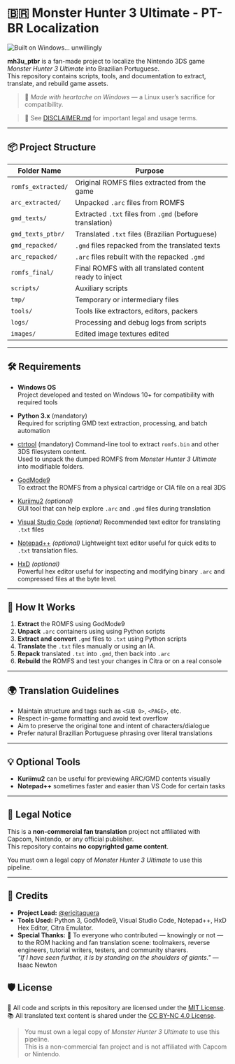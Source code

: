 # 🇧🇷 Monster Hunter 3 Ultimate - PT-BR Localization

![Built on Windows... unwillingly](https://img.shields.io/badge/Built%20on-Windows%20%F0%9F%98%B5-blue)

**mh3u_ptbr** is a fan-made project to localize the Nintendo 3DS game *Monster Hunter 3 Ultimate* into Brazilian Portuguese.  
This repository contains scripts, tools, and documentation to extract, translate, and rebuild game assets.

> 🖤 *Made with heartache on Windows* — a Linux user’s sacrifice for compatibility.

> 📄 See [DISCLAIMER.md](DISCLAIMER.md) for important legal and usage terms.

---

## 📦 Project Structure

| Folder Name          | Purpose                                                       |
|----------------------|---------------------------------------------------------------|
| `romfs_extracted/`   | Original ROMFS files extracted from the game                  |
| `arc_extracted/`     | Unpacked `.arc` files from ROMFS                              |
| `gmd_texts/`         | Extracted `.txt` files from `.gmd` (before translation)       |
| `gmd_texts_ptbr/`    | Translated `.txt` files (Brazilian Portuguese)                |
| `gmd_repacked/`      | `.gmd` files repacked from the translated texts               |
| `arc_repacked/`      | `.arc` files rebuilt with the repacked `.gmd`                 |
| `romfs_final/`       | Final ROMFS with all translated content ready to inject       |
| `scripts/`           | Auxiliary scripts                                             |
| `tmp/`               | Temporary or intermediary files                               |
| `tools/`             | Tools like extractors, editors, packers                       |
| `logs/`              | Processing and debug logs from scripts                        |
| `images/`            | Edited image textures edited                                  |


---

## 🛠️ Requirements

- **Windows OS**  
  Project developed and tested on Windows 10+ for compatibility with required tools

- **Python 3.x** (mandatory)  
  Required for scripting GMD text extraction, processing, and batch automation

- [ctrtool](https://github.com/3DSGuy/ctrtool) (mandatory)
  Command-line tool to extract `romfs.bin` and other 3DS filesystem content.  
  Used to unpack the dumped ROMFS from *Monster Hunter 3 Ultimate* into modifiable folders.

- [GodMode9](https://github.com/d0k3/GodMode9)  
  To extract the ROMFS from a physical cartridge or CIA file on a real 3DS

- [Kuriimu2](https://github.com/FanTranslatorsInternational/Kuriimu2) *(optional)*  
  GUI tool that can help explore `.arc` and `.gmd` files during translation

- [Visual Studio Code](https://code.visualstudio.com/) *(optional)*
  Recommended text editor for translating `.txt` files

- [Notepad++](https://notepad-plus-plus.org/) *(optional)*
  Lightweight text editor useful for quick edits to `.txt` translation files.

- [HxD](https://mh-nexus.de/en/hxd/) *(optional)*  
  Powerful hex editor useful for inspecting and modifying binary `.arc` and compressed files at the byte level.
  
---

## 🚀 How It Works

1. **Extract** the ROMFS using GodMode9
2. **Unpack** `.arc` containers using using Python scripts
3. **Extract and convert** `.gmd` files to `.txt` using Python scripts
4. **Translate** the `.txt` files manually or using an IA.
5. **Repack** translated `.txt` into `.gmd`, then back into `.arc`
6. **Rebuild** the ROMFS and test your changes in Citra or on a real console

---

## 🌍 Translation Guidelines

- Maintain structure and tags such as `<SUB 0>`, `<PAGE>`, etc.
- Respect in-game formatting and avoid text overflow
- Aim to preserve the original tone and intent of characters/dialogue
- Prefer natural Brazilian Portuguese phrasing over literal translations

---

## 💡 Optional Tools

- **Kuriimu2** can be useful for previewing ARC/GMD contents visually  
- **Notepad++** sometimes faster and easier than VS Code for certain tasks

---

## 📜 Legal Notice

This is a **non-commercial fan translation** project not affiliated with Capcom, Nintendo, or any official publisher.  
This repository contains **no copyrighted game content**.

You must own a legal copy of *Monster Hunter 3 Ultimate* to use this pipeline.

---

## 💬 Credits

- **Project Lead:** [@ericitaquera](https://github.com/ericitaquera)  
- **Tools Used:** Python 3, GodMode9, Visual Studio Code, Notepad++, HxD Hex Editor, Citra Emulator.
- **Special Thanks:** 🙌 
  To everyone who contributed — knowingly or not — to the ROM hacking and fan translation scene:
  toolmakers, reverse engineers, tutorial writers, testers, and community sharers.  
  *"If I have seen further, it is by standing on the shoulders of giants."* — Isaac Newton   

## 🛡️ License

📘 All code and scripts in this repository are licensed under the [MIT License](LICENSE).  
📚 All translated text content is shared under the [CC BY-NC 4.0 License](LICENSE-TRANSLATIONS.txt).

> You must own a legal copy of *Monster Hunter 3 Ultimate* to use this pipeline.  
> This is a non-commercial fan project and is not affiliated with Capcom or Nintendo.

